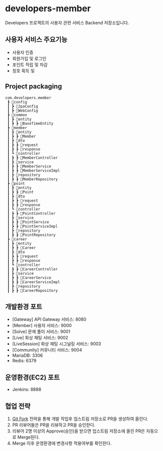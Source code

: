 # developers-member
Developers 프로젝트의 사용자 관련 서비스 Backend 저장소입니다.

## 사용자 서비스 주요기능
- 사용자 인증
- 회원가입 및 로그인
- 포인트 적립 및 차감
- 칭호 획득 및 

## Project packaging

```
com.developers.member
 ┣ 📂config
 ┃ ┣ 📃JpaConfig
 ┃ ┣ 📃WebConfig
 ┣ 📂common
 ┃ ┣ 📂entity
 ┃ ┣ ┣ 📃BaseTimeEntity
 ┣ 📂member
 ┃ ┣ 📂entity
 ┃ ┣ ┣ 📃Member
 ┃ ┣ 📂dto
 ┃ ┣ ┣ 📂request
 ┃ ┣ ┣ 📂response
 ┃ ┗ 📂controller
 ┃ ┣ ┣ 📃MemberController
 ┃ ┣ 📂service
 ┃ ┣ ┣ 📃MemberService
 ┃ ┣ ┣ 📃MemberServiceImpl
 ┃ ┣ 📂repository
 ┃ ┣ ┣ 📃MemberRepository
 ┣ 📂point
 ┃ ┣ 📂entity
 ┃ ┣ ┣ 📃Point
 ┃ ┣ 📂dto
 ┃ ┣ ┣ 📂request
 ┃ ┣ ┣ 📂response
 ┃ ┗ 📂controller
 ┃ ┣ ┣ 📃PointController
 ┃ ┣ 📂service
 ┃ ┣ ┣ 📃PointService
 ┃ ┣ ┣ 📃PointServiceImpl
 ┃ ┣ 📂repository
 ┃ ┣ ┣ 📃PointRepository
 ┣ 📂career
 ┃ ┣ 📂entity
 ┃ ┣ ┣ 📃Career
 ┃ ┣ 📂dto
 ┃ ┣ ┣ 📂request
 ┃ ┣ ┣ 📂response
 ┃ ┗ 📂controller
 ┃ ┣ ┣ 📃CareerController
 ┃ ┣ 📂service
 ┃ ┣ ┣ 📃CareerService
 ┃ ┣ ┣ 📃CareerServiceImpl
 ┃ ┣ 📂repository
 ┃ ┣ ┣ 📃CareerRepository
```

## 개발환경 포트
- [Gateway] API Gateway 서비스: 8080
- [Member] 사용자 서비스: 9000
- [Solve] 문제 풀이 서비스: 9001
- [Live] 화상 채팅 서비스: 9002
- [LiveSession] 화상 채팅 시그널링 서비스: 9003
- [Community] 커뮤니티 서비스: 9004
- MariaDB: 3306
- Redis: 6379

## 운영환경(EC2) 포트
- Jenkins: 8888

## 협업 전략
1. [Git Fork](https://jooneys-portfolio.notion.site/GIt-0f7a34fbaf584deaa0e561de46f3542d) 전략을 통해 개발 작업후 업스트림 저장소로 PR을 생성하여 올린다.
2. PR 리뷰어들은 PR을 리뷰하고 PR을 승인한다.
3. 리뷰어 2명 이상의 Approve(승인)을 받으면 업스트림 저장소에 올린 PR은 자동으로 Merge된다.
4. Merge 이후 운영환경에 변경사항 적용여부를 확인한다.
